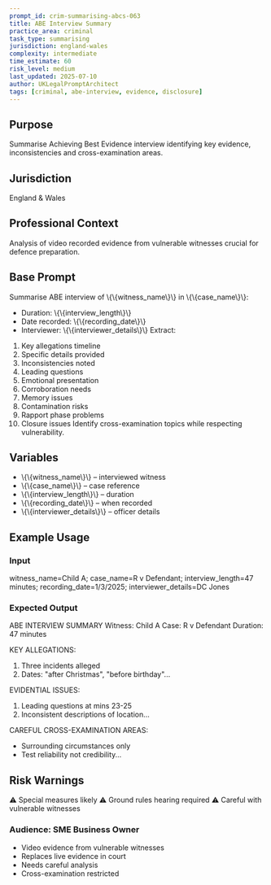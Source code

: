 ```yaml
---
prompt_id: crim-summarising-abcs-063
title: ABE Interview Summary
practice_area: criminal
task_type: summarising
jurisdiction: england-wales
complexity: intermediate
time_estimate: 60
risk_level: medium
last_updated: 2025-07-10
author: UKLegalPromptArchitect
tags: [criminal, abe-interview, evidence, disclosure]
---
```


## Purpose
Summarise Achieving Best Evidence interview identifying key evidence, inconsistencies and cross-examination areas.

## Jurisdiction
England & Wales

## Professional Context
Analysis of video recorded evidence from vulnerable witnesses crucial for defence preparation.

## Base Prompt
Summarise ABE interview of \\{\\{witness_name\\}\\} in \\{\\{case_name\\}\\}:
- Duration: \\{\\{interview_length\\}\\}
- Date recorded: \\{\\{recording_date\\}\\}
- Interviewer: \\{\\{interviewer_details\\}\\}
Extract:
1. Key allegations timeline
2. Specific details provided
3. Inconsistencies noted
4. Leading questions
5. Emotional presentation
6. Corroboration needs
7. Memory issues
8. Contamination risks
9. Rapport phase problems
10. Closure issues
Identify cross-examination topics while respecting vulnerability.

## Variables
- \\{\\{witness_name\\}\\} – interviewed witness
- \\{\\{case_name\\}\\} – case reference
- \\{\\{interview_length\\}\\} – duration
- \\{\\{recording_date\\}\\} – when recorded
- \\{\\{interviewer_details\\}\\} – officer details

## Example Usage
### Input
witness_name=Child A; case_name=R v Defendant; interview_length=47 minutes; recording_date=1/3/2025; interviewer_details=DC Jones

### Expected Output
ABE INTERVIEW SUMMARY
Witness: Child A
Case: R v Defendant
Duration: 47 minutes

KEY ALLEGATIONS:
1. Three incidents alleged
2. Dates: "after Christmas", "before birthday"...

EVIDENTIAL ISSUES:
1. Leading questions at mins 23-25
2. Inconsistent descriptions of location...

CAREFUL CROSS-EXAMINATION AREAS:
- Surrounding circumstances only
- Test reliability not credibility...

## Risk Warnings
⚠️ Special measures likely
⚠️ Ground rules hearing required
⚠️ Careful with vulnerable witnesses

### Audience: SME Business Owner
- Video evidence from vulnerable witnesses
- Replaces live evidence in court
- Needs careful analysis
- Cross-examination restricted
